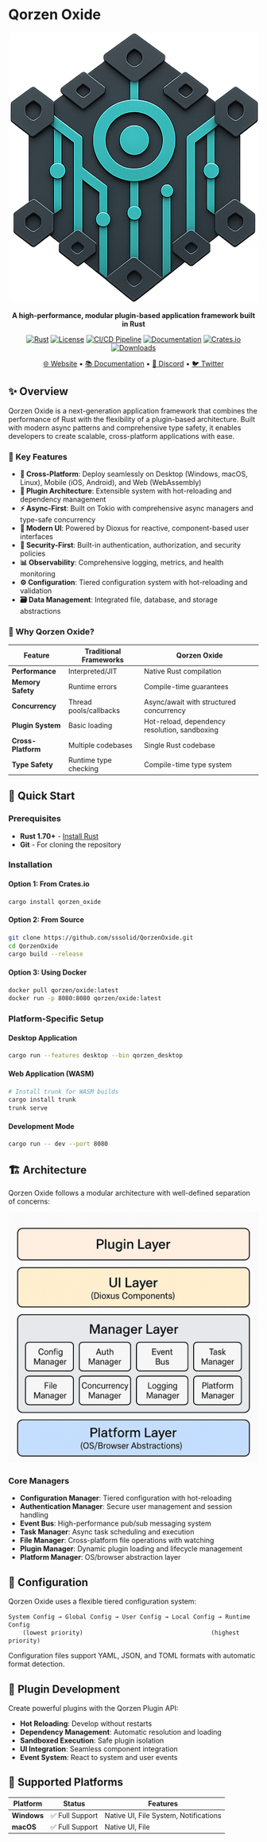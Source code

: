 # Qorzen Oxide

<div align="center">

![Qorzen Logo](public/static/qorzen.png)

**A high-performance, modular plugin-based application framework built in Rust**

[![Rust](https://img.shields.io/badge/rust-1.70+-orange.svg)](https://www.rust-lang.org)
[![License](https://img.shields.io/badge/license-MIT-blue.svg)](LICENSE)
[![CI/CD Pipeline](https://github.com/sssolid/QorzenOxide/actions/workflows/ci.yml/badge.svg)](https://github.com/sssolid/QorzenOxide/actions/workflows/ci.yml)
[![Documentation](https://docs.rs/qorzen_oxide/badge.svg)](https://docs.rs/qorzen_oxide)
[![Crates.io](https://img.shields.io/crates/v/qorzen_oxide.svg)](https://crates.io/crates/qorzen_oxide)
[![Downloads](https://img.shields.io/crates/d/qorzen_oxide.svg)](https://crates.io/crates/qorzen_oxide)

[🌐 Website](https://www.qorzen.com) • [📚 Documentation](https://docs.qorzen.com) • [💬 Discord](https://discord.gg/qorzenhq) • [🐦 Twitter](https://twitter.com/qorzenhq)

</div>

## ✨ Overview

Qorzen Oxide is a next-generation application framework that combines the performance of Rust with the flexibility of a plugin-based architecture. Built with modern async patterns and comprehensive type safety, it enables developers to create scalable, cross-platform applications with ease.

### 🎯 Key Features

- **🚀 Cross-Platform**: Deploy seamlessly on Desktop (Windows, macOS, Linux), Mobile (iOS, Android), and Web (WebAssembly)
- **🧩 Plugin Architecture**: Extensible system with hot-reloading and dependency management
- **⚡ Async-First**: Built on Tokio with comprehensive async managers and type-safe concurrency
- **🎨 Modern UI**: Powered by Dioxus for reactive, component-based user interfaces
- **🔐 Security-First**: Built-in authentication, authorization, and security policies
- **📊 Observability**: Comprehensive logging, metrics, and health monitoring
- **⚙️ Configuration**: Tiered configuration system with hot-reloading and validation
- **🗃️ Data Management**: Integrated file, database, and storage abstractions

### 🌟 Why Qorzen Oxide?

| Feature | Traditional Frameworks | Qorzen Oxide |
|---------|----------------------|--------------|
| **Performance** | Interpreted/JIT | Native Rust compilation |
| **Memory Safety** | Runtime errors | Compile-time guarantees |
| **Concurrency** | Thread pools/callbacks | Async/await with structured concurrency |
| **Plugin System** | Basic loading | Hot-reload, dependency resolution, sandboxing |
| **Cross-Platform** | Multiple codebases | Single Rust codebase |
| **Type Safety** | Runtime type checking | Compile-time type system |

## 🚀 Quick Start

### Prerequisites

- **Rust 1.70+** - [Install Rust](https://rustup.rs/)
- **Git** - For cloning the repository

### Installation

#### Option 1: From Crates.io
```bash
cargo install qorzen_oxide
```

#### Option 2: From Source
```bash
git clone https://github.com/sssolid/QorzenOxide.git
cd QorzenOxide
cargo build --release
```

#### Option 3: Using Docker
```bash
docker pull qorzen/oxide:latest
docker run -p 8080:8080 qorzen/oxide:latest
```

### Platform-Specific Setup

#### Desktop Application
```bash
cargo run --features desktop --bin qorzen_desktop
```

#### Web Application (WASM)
```bash
# Install trunk for WASM builds
cargo install trunk
trunk serve
```

#### Development Mode
```bash
cargo run -- dev --port 8080
```

## 🏗️ Architecture

Qorzen Oxide follows a modular architecture with well-defined separation of concerns:

![Architecture](public/static/architecture.png)

### Core Managers

- **Configuration Manager**: Tiered configuration with hot-reloading
- **Authentication Manager**: Secure user management and session handling
- **Event Bus**: High-performance pub/sub messaging system
- **Task Manager**: Async task scheduling and execution
- **File Manager**: Cross-platform file operations with watching
- **Plugin Manager**: Dynamic plugin loading and lifecycle management
- **Platform Manager**: OS/browser abstraction layer

## 🔧 Configuration

Qorzen Oxide uses a flexible tiered configuration system:

```
System Config → Global Config → User Config → Local Config → Runtime Config
    (lowest priority)                                    (highest priority)
```

Configuration files support YAML, JSON, and TOML formats with automatic format detection.

## 🧩 Plugin Development

Create powerful plugins with the Qorzen Plugin API:

- **Hot Reloading**: Develop without restarts
- **Dependency Management**: Automatic resolution and loading
- **Sandboxed Execution**: Safe plugin isolation
- **UI Integration**: Seamless component integration
- **Event System**: React to system and user events

## 📱 Supported Platforms

| Platform | Status | Features |
|----------|--------|----------|
| **Windows** | ✅ Full Support | Native UI, File System, Notifications |
| **macOS** | ✅ Full Support | Native UI, File 
